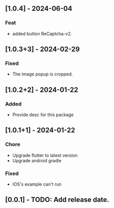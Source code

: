 ## [1.0.4] - 2024-06-04

### Feat
- added button ReCaptcha-v2.
## [1.0.3+3] - 2024-02-29

### Fixed 
- The image popup is cropped.

## [1.0.2+2] - 2024-01-22

### Added 
- Provide desc for this package

## [1.0.1+1] - 2024-01-22

### Chore
- Upgrade flutter to latest version
- Upgrade android gradle

### Fixed
- IOS's example can't run

## [0.0.1] - TODO: Add release date.
